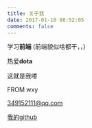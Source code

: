 ```yaml
---
title: 关于我
date: 2017-01-10 08:52:05
comments: false
---
```



学习**前端**	(前端貌似啥都干，，)

热爱**dota**

这就是我喽

FROM wxy

349152111@qq.com

[我的github](https://github.com/wangxiangyao)

